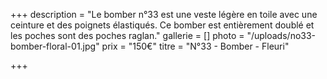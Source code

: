 +++
description = "Le bomber n°33 est une veste légère en toile avec une ceinture et des poignets élastiqués. Ce bomber est entièrement doublé et les poches sont des poches raglan."
gallerie = []
photo = "/uploads/no33-bomber-floral-01.jpg"
prix = "150€"
titre = "N°33 - Bomber - Fleuri"

+++
